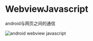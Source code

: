 # WebviewJavascript

android与网页之间的通信

![android webview javascript](http://7xjvhq.com1.z0.glb.clouddn.com/android_webview_javascript.gif)
